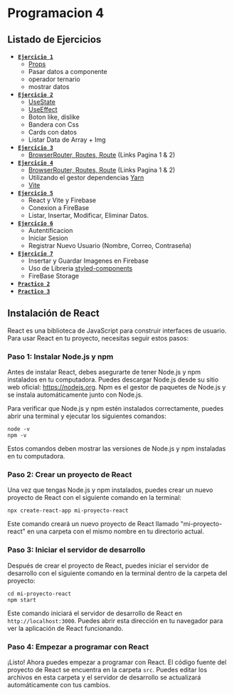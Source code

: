 # Programacion 4

## Listado de Ejercicios

- [**`Ejercicio 1`**](https://github.com/SamuelMer18/Programacion-4/tree/main/ejercicio1)
  - [Props](https://react.dev/learn/passing-props-to-a-component)
  - Pasar datos a componente
  - operador ternario
  - mostrar datos
- [**`Ejercicio 2`**](https://github.com/SamuelMer18/Programacion-4/tree/main/ejercicio2)
  - [UseState](https://react.dev/reference/react/useState)
  - [UseEffect](https://react.dev/reference/react/useEffect)
  - Boton like, dislike
  - Bandera con Css
  - Cards con datos
  - Listar Data de Array + Img
- [**`Ejercicio 3`**](https://github.com/SamuelMer18/Programacion-4/tree/main/ejercicio3#readme)
  - [BrowserRouter, Routes, Route](https://www.w3schools.com/react/react_router.asp) (Links Pagina 1 & 2)
- [**`Ejercicio 4`**](https://github.com/SamuelMer18/Programacion-4/tree/main/ejercicio4#readme)
  - [BrowserRouter, Routes, Route](https://www.w3schools.com/react/react_router.asp) (Links Pagina 1 & 2)
  - Utilizando el gestor dependencias [Yarn](https://yarnpkg.com/)
  - [Vite](https://vitejs.dev/)
- [**`Ejercicio 5`**](https://github.com/SamuelMer18/Programacion-4/tree/main/ejercicio5#readme)
  - React y Vite y Firebase
  - Conexion a FireBase
  - Listar, Insertar, Modificar, Eliminar Datos.
- [**`Ejercicio 6`**](https://github.com/SamuelMer18/Programacion-4/tree/main/ejercicio6#readme)
  - Autentificacion
  - Iniciar Sesion
  - Registrar Nuevo Usuario (Nombre, Correo, Contraseña)
- [**`Ejercicio 7`**](https://github.com/SamuelMer18/Programacion-4/tree/main/ejercicio7#readme)
  - Insertar y Guardar Imagenes en Firebase
  - Uso de Libreria [styled-components](https://styled-components.com/)
  - FireBase Storage
- [**`Practico 2`**](https://github.com/SamuelMer18/Programacion-4/tree/main/practico2)
- [**`Practico 3`**](https://github.com/SamuelMer18/Programacion-4/tree/main/practico3#readme)

## Instalación de React

React es una biblioteca de JavaScript para construir interfaces de usuario. Para usar React en tu proyecto, necesitas seguir estos pasos:

### Paso 1: Instalar Node.js y npm

Antes de instalar React, debes asegurarte de tener Node.js y npm instalados en tu computadora. Puedes descargar Node.js desde su sitio web oficial: https://nodejs.org. Npm es el gestor de paquetes de Node.js y se instala automáticamente junto con Node.js.

Para verificar que Node.js y npm estén instalados correctamente, puedes abrir una terminal y ejecutar los siguientes comandos:

```
node -v
npm -v
```

Estos comandos deben mostrar las versiones de Node.js y npm instaladas en tu computadora.

### Paso 2: Crear un proyecto de React

Una vez que tengas Node.js y npm instalados, puedes crear un nuevo proyecto de React con el siguiente comando en la terminal:

```
npx create-react-app mi-proyecto-react
```

Este comando creará un nuevo proyecto de React llamado "mi-proyecto-react" en una carpeta con el mismo nombre en tu directorio actual.

### Paso 3: Iniciar el servidor de desarrollo

Después de crear el proyecto de React, puedes iniciar el servidor de desarrollo con el siguiente comando en la terminal dentro de la carpeta del proyecto:

```
cd mi-proyecto-react
npm start
```

Este comando iniciará el servidor de desarrollo de React en `http://localhost:3000`. Puedes abrir esta dirección en tu navegador para ver la aplicación de React funcionando.

### Paso 4: Empezar a programar con React

¡Listo! Ahora puedes empezar a programar con React. El código fuente del proyecto de React se encuentra en la carpeta `src`. Puedes editar los archivos en esta carpeta y el servidor de desarrollo se actualizará automáticamente con tus cambios.
